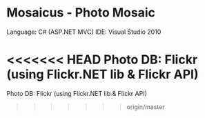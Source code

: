 # Mosaicus - Photo Mosaic
Language: C# (ASP.NET MVC)
IDE: Visual Studio 2010

<<<<<<< HEAD
Photo DB: Flickr (using Flickr.NET lib & Flickr API)
=======
Photo DB: Flickr (using Flickr.NET lib & Flickr API)
>>>>>>> origin/master
